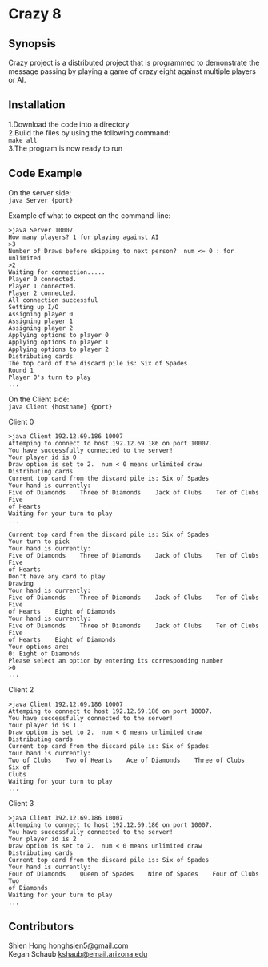 Crazy 8
==============

Synopsis
--------------

Crazy project is a distributed project that is programmed to demonstrate the message passing by playing a game of crazy eight against multiple players or AI.

Installation
--------------

1.Download the code into a directory  
2.Build the files by using the following command:  
`make all`  
3.The program is now ready to run  

Code Example
--------------
	
On the server side:  
`java Server {port}`  

Example of what to expect on the command-line:  
```
>java Server 10007
How many players? 1 for playing against AI
>3
Number of Draws before skipping to next person?  num <= 0 : for unlimited
>2
Waiting for connection.....
Player 0 connected.
Player 1 connected.
Player 2 connected.
All connection successful
Setting up I/O
Assigning player 0
Assigning player 1
Assigning player 2
Applying options to player 0
Applying options to player 1
Applying options to player 2
Distributing cards
The top card of the discard pile is: Six of Spades
Round 1
Player 0's turn to play
...
```

On the Client side:  
`java Client {hostname} {port}`

Client 0
```
>java Client 192.12.69.186 10007
Attemping to connect to host 192.12.69.186 on port 10007.
You have successfully connected to the server!
Your player id is 0
Draw option is set to 2.  num < 0 means unlimited draw
Distributing cards
Current top card from the discard pile is: Six of Spades
Your hand is currently:
Five of Diamonds    Three of Diamonds    Jack of Clubs    Ten of Clubs    Five
of Hearts    
Waiting for your turn to play
...

Current top card from the discard pile is: Six of Spades
Your turn to pick
Your hand is currently:
Five of Diamonds    Three of Diamonds    Jack of Clubs    Ten of Clubs    Five
of Hearts    
Don't have any card to play
Drawing
Your hand is currently:
Five of Diamonds    Three of Diamonds    Jack of Clubs    Ten of Clubs    Five
of Hearts    Eight of Diamonds    
Your hand is currently:
Five of Diamonds    Three of Diamonds    Jack of Clubs    Ten of Clubs    Five
of Hearts    Eight of Diamonds    
Your options are: 
0: Eight of Diamonds    
Please select an option by entering its corresponding number
>0
...
```
Client 2
```
>java Client 192.12.69.186 10007
Attemping to connect to host 192.12.69.186 on port 10007.
You have successfully connected to the server!
Your player id is 1
Draw option is set to 2.  num < 0 means unlimited draw
Distributing cards
Current top card from the discard pile is: Six of Spades
Your hand is currently:
Two of Clubs    Two of Hearts    Ace of Diamonds    Three of Clubs    Six of
Clubs
Waiting for your turn to play
...
```

Client 3
```
>java Client 192.12.69.186 10007
Attemping to connect to host 192.12.69.186 on port 10007.
You have successfully connected to the server!
Your player id is 2
Draw option is set to 2.  num < 0 means unlimited draw
Distributing cards
Current top card from the discard pile is: Six of Spades
Your hand is currently:
Four of Diamonds    Queen of Spades    Nine of Spades    Four of Clubs    Two
of Diamonds    
Waiting for your turn to play
...
```

Contributors
--------------

Shien Hong			honghsien5@gmail.com  
Kegan Schaub		kshaub@email.arizona.edu